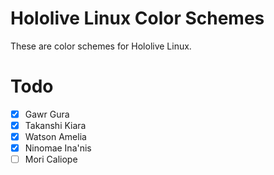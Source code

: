 # Hololive Linux Color Schemes
These are color schemes for Hololive Linux.

# Todo
- [x] Gawr Gura
- [x] Takanshi Kiara
- [x] Watson Amelia
- [x] Ninomae Ina'nis
- [ ] Mori Caliope

